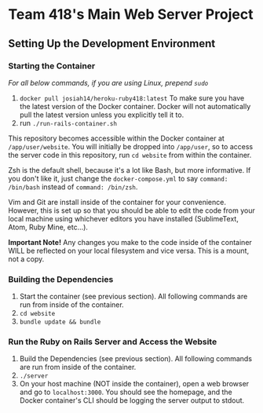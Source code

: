 # Team 418's Main Web Server Project

## Setting Up the Development Environment

### Starting the Container

*For all below commands, if you are using Linux, prepend `sudo`*

1. `docker pull josiah14/heroku-ruby418:latest` To make sure you have the latest version of the Docker container.  Docker will not automatically pull the latest version unless you explicitly tell it to.
2. run `./run-rails-container.sh`

This repository becomes accessible within the Docker container at `/app/user/website`.  You will initially be dropped into `/app/user`, so to access the server code in this repository, run `cd website` from within the container.

Zsh is the default shell, because it's a lot like Bash, but more informative.  If you don't like it, just change the `docker-compose.yml` to say `command: /bin/bash` instead of `command: /bin/zsh`.

Vim and Git are install inside of the container for your convenience.  However, this is set up so that you should be able to edit the code from your local machine using whichever editors you have installed (SublimeText, Atom, Ruby Mine, etc...).

**Important Note!** Any changes you make to the code inside of the container WILL be reflected on your local filesystem and vice versa.  This is a mount, not a copy.

### Building the Dependencies

1. Start the container (see previous section).  All following commands are run from inside of the container.
2. `cd website`
3. `bundle update && bundle`

### Run the Ruby on Rails Server and Access the Website

1. Build the Dependencies (see previous section).  All following commands are run from inside of the container.
2. `./server`
3. On your host machine (NOT inside the container), open a web browser and go to `localhost:3000`.  You should see the homepage, and the Docker container's CLI should be logging the server output to stdout.
